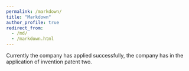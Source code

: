 ```yaml
---
permalink: /markdown/
title: "Markdown"
author_profile: true
redirect_from: 
  - /md/
  - /markdown.html
---
```



Currently the company has applied successfully, the company has in the application of invention patent two.

